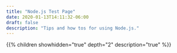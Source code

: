 ```yaml
---
title: "Node.js Test Page"
date: 2020-01-13T14:11:32-06:00
draft: false
description: "Tips and how tos for using Node.js."
---
```


{{% children showhidden="true" depth="2" description="true" %}}